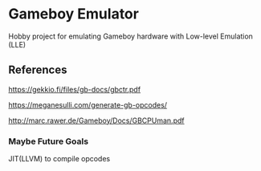 # Gameboy Emulator

Hobby project for emulating Gameboy hardware with Low-level Emulation (LLE)


## References
https://gekkio.fi/files/gb-docs/gbctr.pdf

https://meganesulli.com/generate-gb-opcodes/

http://marc.rawer.de/Gameboy/Docs/GBCPUman.pdf


### Maybe Future Goals
JIT(LLVM) to compile opcodes